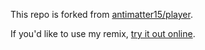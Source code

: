 This repo is forked from [antimatter15/player](https://github.com/antimatter15/player).

If you'd like to use my remix, [try it out online](https://areee.github.io/player/).